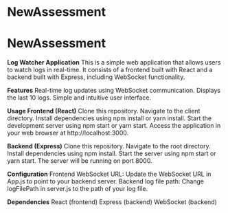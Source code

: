 # NewAssessment
# NewAssessment

**Log Watcher Application**
This is a simple web application that allows users to watch logs in real-time. It consists of a frontend built with React and a backend built with Express, including WebSocket functionality.

**Features**
Real-time log updates using WebSocket communication.
Displays the last 10 logs.
Simple and intuitive user interface.

**Usage
Frontend (React)**
Clone this repository.
Navigate to the client directory.
Install dependencies using npm install or yarn install.
Start the development server using npm start or yarn start.
Access the application in your web browser at http://localhost:3000.


**Backend (Express)**
Clone this repository.
Navigate to the root directory.
Install dependencies using npm install.
Start the server using npm start or yarn start.
The server will be running on port 8000.


**Configuration**
Frontend WebSocket URL: Update the WebSocket URL in App.js to point to your backend server.
Backend log file path: Change logFilePath in server.js to the path of your log file.


**Dependencies**
React (frontend)
Express (backend)
WebSocket (backend)
